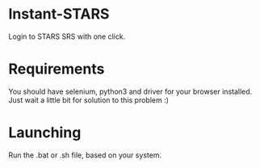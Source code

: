 # Instant-STARS
Login to STARS SRS with one click.
# Requirements
You should have selenium, python3 and driver for your browser installed. Just wait a little bit for solution to this problem :)
# Launching
Run the .bat or .sh file, based on your system.
